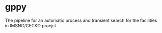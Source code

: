 # gppy
The pipeline for an automatic process and transient search for the facilities in IMSNG/GECKO proejct
